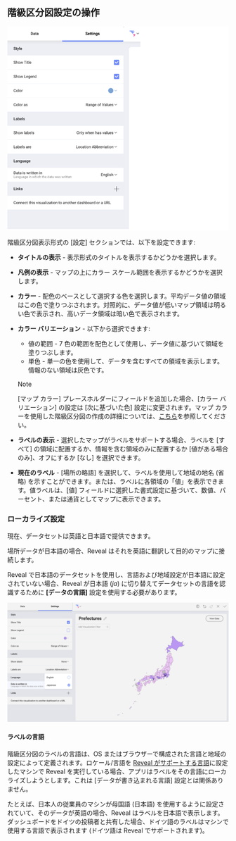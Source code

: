 ## 階級区分図設定の操作

![Settings in the Visualization editor of the choropleth map](images/visualization-settings-choropleth-map.png)

階級区分図表示形式の [設定] セクションでは、以下を設定できます:

  - **タイトルの表示** - 表示形式のタイトルを表示するかどうかを選択します。
  - **凡例の表示** - マップの上にカラー スケール範囲を表示するかどうかを選択します。
  - **カラー** - 配色のベースとして選択する色を選択します。平均データ値の領域はこの色で塗りつぶされます。対照的に、データ値が低いマップ領域は明るい色で表示され、高いデータ領域は暗い色で表示されます。
  - **カラー バリエーション** - 以下から選択できます:
      * 値の範囲 - 7 色の範囲を配色として使用し、データ値に基づいて領域を塗りつぶします。
      * 単色 - 単一の色を使用して、データを含むすべての領域を表示します。情報のない領域は灰色です。

    >[!NOTE]
    >[マップ カラー] プレースホルダーにフィールドを追加した場合、[カラー バリエーション] の設定は [次に基づいた色] 設定に変更されます。マップ カラーを使用した階級区分図の作成の詳細については、[こちら](choropleth-map.html#map-color)を参照してください。

  - **ラベルの表示** - 選択したマップがラベルをサポートする場合、ラベルを [すべて] の領域に配置するか、情報を含む領域のみに配置するか [値がある場合のみ]、オフにするか [なし] を選択できます。
  - **現在のラベル** - [場所の略語] を選択して、ラベルを使用して地域の地名 (省略) を示すことができます。または、ラベルに各領域の「値」を表示できます。値ラベルは、[値] フィールドに選択した書式設定に基づいて、数値、パーセント、または通貨としてマップに表示できます。

### ローカライズ設定

現在、データセットは英語と日本語で提供できます。

場所データが日本語の場合、Reveal はそれを英語に翻訳して目的のマップに接続します。

Reveal で日本語のデータセットを使用し、言語および地域設定が日本語に設定されていない場合、Reveal が日本語 (_ja_) に切り替えてデータセットの言語を認識するために **[データの言語]** 設定を使用する必要があります。

<img src="images/japanese-data-language.png" alt="Set the Language of Data to Japanese" width="800"/>


#### ラベルの言語

階級区分図のラベルの言語は、OS またはブラウザーで構成された言語と地域の設定によって定義されます。ロケール/言語を [Reveal がサポートする言語](../../../general/supported-languages.md)に設定したマシンで Reveal を実行している場合、アプリはラベルをその言語にローカライズしようとします。これは [データが書き込まれる言語] 設定とは関係ありません。

たとえば、日本人の従業員のマシンが母国語 (日本語) を使用するように設定されていて、そのデータが英語の場合、Reveal はラベルを日本語で表示します。ダッシュボードをドイツの投稿者と共有した場合、ドイツ語のラベルはマシンで使用する言語で表示されます (ドイツ語は Reveal でサポートされます)。

